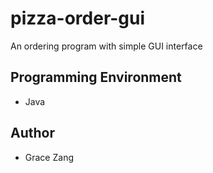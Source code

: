 # pizza-order-gui
An ordering program with simple GUI interface

Programming Environment
--------------------------
- Java

Author
--------------------------
- Grace Zang
